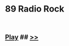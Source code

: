 # 89 Radio Rock<br><br>
## [Play](https://www.radiorock.com.br/player/) ## [>>](https://github.com/kodishmediacenter/radios-sl/blob/main/PowerK-pop.md) <br><br>
